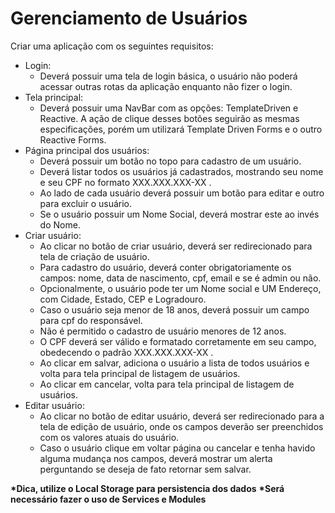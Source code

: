 # Gerenciamento de Usuários

Criar uma aplicação com os seguintes requisitos:

- Login:
  - Deverá possuir uma tela de login básica, o usuário não poderá acessar outras rotas da aplicação enquanto não fizer o login.
- Tela principal:
  - Deverá possuir uma NavBar com as opções: TemplateDriven e Reactive. A ação de clique desses botões seguirão as mesmas especificações, porém um utilizará Template Driven Forms e o outro Reactive Forms.
- Página principal dos usuários:
  - Deverá possuir um botão no topo para cadastro de um usuário.
  - Deverá listar todos os usuários já cadastrados, mostrando seu nome e seu CPF no formato XXX.XXX.XXX-XX .
  - Ao lado de cada usuário deverá possuir um botão para editar e outro para excluir o usuário.
  - Se o usuário possuir um Nome Social, deverá mostrar este ao invés do Nome.
- Criar usuário:
  - Ao clicar no botão de criar usuário, deverá ser redirecionado para tela de criação de usuário.
  - Para cadastro do usuário, deverá conter obrigatoriamente os campos: nome, data de nascimento, cpf, email e se é admin ou não.
  - Opcionalmente, o usuário pode ter um Nome social e UM Endereço, com Cidade, Estado, CEP e Logradouro.
  - Caso o usuário seja menor de 18 anos, deverá possuir um campo para cpf do responsável.
  - Não é permitido o cadastro de usuário menores de 12 anos.
  - O CPF deverá ser válido e formatado corretamente em seu campo, obedecendo o padrão XXX.XXX.XXX-XX .
  - Ao clicar em salvar, adiciona o usuário a lista de todos usuários e volta para tela principal de listagem de usuários.
  - Ao clicar em cancelar, volta para tela principal de listagem de usuários.
- Editar usuário:
  - Ao clicar no botão de editar usuário, deverá ser redirecionado para a tela de edição de usuário, onde os campos deverão ser preenchidos com os valores atuais do usuário.
  - Caso o usuário clique em voltar página ou cancelar e tenha havido alguma mudança nos campos, deverá mostrar um alerta perguntando se deseja de fato retornar sem salvar.

**\*Dica, utilize o Local Storage para persistencia dos dados**
**\*Será necessário fazer o uso de Services e Modules**
